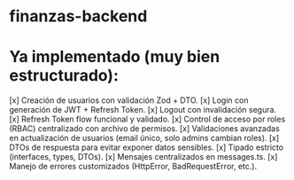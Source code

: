 # finanzas-backend

# Ya implementado (muy bien estructurado):
[x] Creación de usuarios con validación Zod + DTO.
[x] Login con generación de JWT + Refresh Token.
[x] Logout con invalidación segura.
[x] Refresh Token flow funcional y validado.
[x] Control de acceso por roles (RBAC) centralizado con archivo de permisos.
[x] Validaciones avanzadas en actualización de usuarios (email único, solo admins cambian roles).
[x] DTOs de respuesta para evitar exponer datos sensibles.
[x] Tipado estricto (interfaces, types, DTOs).
[x] Mensajes centralizados en messages.ts.
[x] Manejo de errores customizados (HttpError, BadRequestError, etc.).